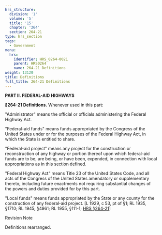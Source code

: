 ```yaml
---
hrs_structure:
  division: '1'
  volume: '5'
  title: '15'
  chapter: '264'
  section: 264-21
type: hrs_section
tags:
  - Government
menu:
  hrs:
    identifier: HRS_0264-0021
    parent: HRS0264
    name: 264-21 Definitions
weight: 13120
title: Definitions
full_title: 264-21 Definitions
---
```

**PART II. FEDERAL-AID HIGHWAYS**

**§264-21 Definitions.** Whenever used in this part:

"Administrator" means the official or officials administering the Federal Highway Act.

"Federal-aid funds" means funds appropriated by the Congress of the United States under or for the purposes of the Federal Highway Act, in which the State is entitled to share.

"Federal-aid project" means any project for the construction or reconstruction of any highway or portion thereof upon which federal-aid funds are to be, are being, or have been, expended, in connection with local appropriations as in this section defined.

"Federal Highway Act" means Title 23 of the United States Code, and all acts of the Congress of the United States amendatory or supplementary thereto, including future enactments not requiring substantial changes of the powers and duties provided for by this part.

"Local funds" means funds appropriated by the State or any county for the construction of any federal-aid project. [L 1929, c 53, pt of §1; RL 1935, §1710; RL 1945, §4961; RL 1955, §111-1; [HRS §264-21](/title-15/chapter-264/section-264-21/)]

Revision Note

Definitions rearranged.